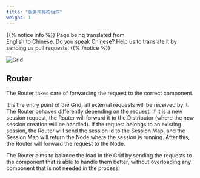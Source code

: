 ```yaml
---
title: "服务网格的组件"
weight: 1
---
```


{{% notice info %}}
<i class="fas fa-language"></i> Page being translated from  
English to Chinese. Do you speak Chinese? Help us to translate
it by sending us pull requests!
{{% /notice %}}

![Grid](/images/grid_4.png)

## Router

The Router takes care of forwarding the request to the correct component.

It is the entry point of the Grid, all external requests will be received by it.
The Router behaves differently depending on the request. If it is a new session
request, the Router will forward it to the Distributor (where the new session 
creation will be handled). If the request belongs to an existing session, the
Router will send the session id to the Session Map, and the Session Map will 
return the Node where the session is running. After this, the Router will
forward the request to the Node.

The Router aims to balance the load in the Grid by sending the requests to the
component that is able to handle them better, without overloading any component
that is not needed in the process.
